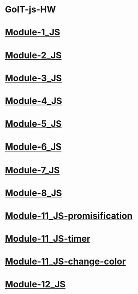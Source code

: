 
# GoIT-js-HW

# [Module-1_JS](https://maxalter.github.io/goit-js-hw/hw_js_1/)
# [Module-2_JS](https://maxalter.github.io/goit-js-hw/hw_js_2/)
# [Module-3_JS](https://maxalter.github.io/goit-js-hw/hw_js_3/)
# [Module-4_JS](https://maxalter.github.io/goit-js-hw/hw_js_4/)
# [Module-5_JS](https://maxalter.github.io/goit-js-hw/hw_js_5/)
# [Module-6_JS](https://maxalter.github.io/goit-js-hw/hw_js_6/)
# [Module-7_JS](https://maxalter.github.io/goit-js-hw/hw_js_7/)
# [Module-8_JS](https://maxalter.github.io/goit-js-hw/hw_js_8/)
# [Module-11_JS-promisification](https://maxalter.github.io/goit-js-hw/hw_js_11-promisification/)
# [Module-11_JS-timer](https://maxalter.github.io/goit-js-hw/hw_js_11-timer/)
# [Module-11_JS-change-color](https://maxalter.github.io/goit-js-hw/hw_js_11-change-color/)
# [Module-12_JS](https://maxalter.github.io/goit-js-hw/hw_js_12/)







